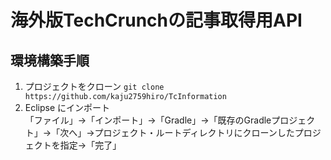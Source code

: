 # 海外版TechCrunchの記事取得用API
## 環境構築手順
1. プロジェクトをクローン
`git clone https://github.com/kaju2759hiro/TcInformation`
2. Eclipse にインポート  
「ファイル」→「インポート」→「Gradle」→「既存のGradleプロジェクト」→「次へ」→プロジェクト・ルートディレクトリにクローンしたプロジェクトを指定→「完了」



